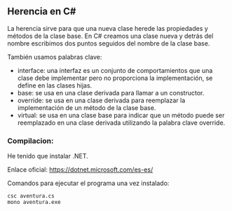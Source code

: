 
## Herencia en C#

La herencia sirve para que una nueva clase herede las propiedades y métodos de la clase base. En C# creamos
una clase nueva y detrás del nombre escribimos dos puntos seguidos del nombre de la clase base.

También usamos palabras clave:
+ interface: una interfaz es un conjunto de comportamientos que una clase debe implementar pero no proporciona la implementación, se define en las clases hijas.
+ base: se usa en una clase derivada para llamar a un constructor.
+ override: se usa en una clase derivada para reemplazar la implementación de un método de la clase base.
+ virtual: se usa en una clase base para indicar que un método puede ser reemplazado en una clase derivada utilizando la palabra clave override.


### Compilacion:

He tenido que instalar .NET.

Enlace oficial: https://dotnet.microsoft.com/es-es/

Comandos para ejecutar el programa una vez instalado:

```console
csc aventura.cs
mono aventura.exe
